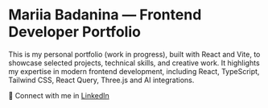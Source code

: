 # Mariia Badanina — Frontend Developer Portfolio

This is my personal portfolio (work in progress), built with React and Vite, to showcase selected projects, technical skills, and creative work. It highlights my expertise in modern frontend development, including React, TypeScript, Tailwind CSS, React Query, Three.js and AI integrations.

💼 Connect with me in [LinkedIn](https://www.linkedin.com/in/mariiabadanina/)